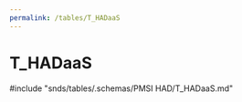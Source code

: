 ```yaml
---
permalink: /tables/T_HADaaS
---
```

# T\_HADaaS
<!-- SPDX-License-Identifier: MPL-2.0 -->

<!-- ATTENTION : Ne pas supprimer ou modifier la ligne ci-dessous -->
#include "snds/tables/.schemas/PMSI HAD/T_HADaaS.md"
<!-- ATTENTION : Ne pas supprimer ou modifier la ligne ci-dessus -->
